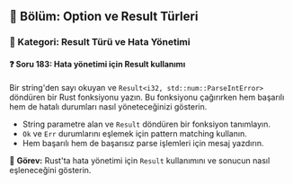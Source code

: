 ## 📘 Bölüm: Option ve Result Türleri  
### 🔹 Kategori: Result Türü ve Hata Yönetimi  
#### ❓ Soru 183: Hata yönetimi için Result kullanımı

Bir string'den sayı okuyan ve `Result<i32, std::num::ParseIntError>` döndüren bir Rust fonksiyonu yazın. Bu fonksiyonu çağırırken hem başarılı hem de hatalı durumları nasıl yöneteceğinizi gösterin.

- String parametre alan ve `Result` döndüren bir fonksiyon tanımlayın.
- `Ok` ve `Err` durumlarını eşlemek için pattern matching kullanın.
- Hem başarılı hem de başarısız parse işlemleri için mesaj yazdırın.

🔧 **Görev:** Rust'ta hata yönetimi için `Result` kullanımını ve sonucun nasıl eşleneceğini gösterin.
